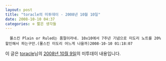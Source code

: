 ```yaml
---
layout: post
title: "toracle의 미투데이 - 2008년 10월 10일"
date: 2008-10-10 04:37
categories: ⊙ 짧은 생각들
---
```



    
      몰스킨 Plain or Ruled는 품절이라네. 10x10에서 7주년 기념으로 미도리 노트를 20% 할인해서 파는구만.(몰스킨 미도리 어느게 나을까)2008-10-10 01:18:07

    
    

이 글은 [toracle](http://me2day.net/toracle)님의 [2008년 10월 9일](http://me2day.net/toracle/2008/10/09#16:18:07)의 미투데이 내용입니다.


   
       
